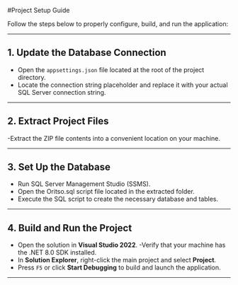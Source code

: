 #Project Setup Guide

Follow the steps below to properly configure, build, and run the application:

---

## 1. Update the Database Connection

- Open the `appsettings.json` file located at the root of the project directory.
- Locate the connection string placeholder and replace it with your actual SQL Server connection string.

---

## 2. Extract Project Files

-Extract the ZIP file contents into a convenient location on your machine.

---

## 3. Set Up the Database

- Run SQL Server Management Studio (SSMS).
- Open the Oritso.sql script file located in the extracted folder.
- Execute the SQL script to create the necessary database and tables.

---

## 4. Build and Run the Project

- Open the solution in **Visual Studio 2022**.
-Verify that your machine has the .NET 8.0 SDK installed.
- In **Solution Explorer**, right-click the main project and select **Project**.
- Press `F5` or click **Start Debugging** to build and launch the application.

---

